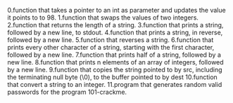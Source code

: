 0.function that takes a pointer to an int as parameter and updates the value it points to to 98.
1.function that swaps the values of two integers.
2.function that returns the length of a string.
3.function that prints a string, followed by a new line, to stdout.
4.function that prints a string, in reverse, followed by a new line.
5.function that reverses a string.
6.function that prints every other character of a string, starting with the first character, followed by a new line.
7.function that prints half of a string, followed by a new line.
8.function that prints n elements of an array of integers, followed by a new line.
9.function that copies the string pointed to by src, including the terminating null byte (\0), to the buffer pointed to by dest
10.function that convert a string to an integer.
11.program that generates random valid passwords for the program 101-crackme.

